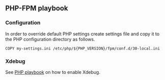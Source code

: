 ## PHP-FPM playbook

### Configuration

In order to override default PHP settings create settings file and copy it to the PHP configuration directory as follows.
```
COPY my-settings.ini /etc/php/${PHP_VERSION}/fpm/conf.d/30-local.ini
```

### Xdebug
See [PHP playbook](../php/README.md) on how to enable Xdebug.
